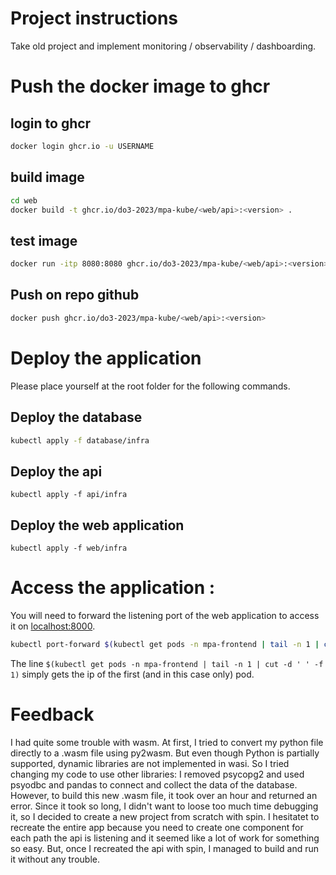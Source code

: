 # Project instructions

Take old project and implement monitoring / observability / dashboarding.


# Push the docker image to ghcr

## login to ghcr

```bash
docker login ghcr.io -u USERNAME
```

## build image

```bash
cd web
docker build -t ghcr.io/do3-2023/mpa-kube/<web/api>:<version> .
```

## test image

```bash
docker run -itp 8080:8080 ghcr.io/do3-2023/mpa-kube/<web/api>:<version>
```

## Push on repo github

```bash
docker push ghcr.io/do3-2023/mpa-kube/<web/api>:<version>
```

# Deploy the application

Please place yourself at the root folder for the following commands.

## Deploy the database

```bash
kubectl apply -f database/infra
```

## Deploy the api

```
kubectl apply -f api/infra
```

## Deploy the web application

```
kubectl apply -f web/infra
```

# Access the application :

You will need to forward the listening port of the web application to access it on [localhost:8000](http://localhost:8000).
```bash
kubectl port-forward $(kubectl get pods -n mpa-frontend | tail -n 1 | cut -d ' ' -f 1) 8000:8000 -n mpa-frontend
```

The line `$(kubectl get pods -n mpa-frontend | tail -n 1 | cut -d ' ' -f 1)` simply gets the ip of the first (and in this case only) pod.


# Feedback

I had quite some trouble with wasm.
At first, I tried to convert my python file directly to a .wasm file using py2wasm. But even though Python is partially supported, dynamic libraries are not implemented in wasi. So I tried changing my code to use other libraries: I removed psycopg2 and used psyodbc and pandas to connect and collect the data of the database. However, to build this new .wasm file, it took over an hour and returned an error. Since it took so long, I didn't want to loose too much time debugging it, so I decided to create a new project from scratch with spin. I hesitatet to recreate the entire app because you need to create one component for each path the api is listening and it seemed like a lot of work for something so easy.
But, once I recreated the api with spin, I managed to build and run it without any trouble.